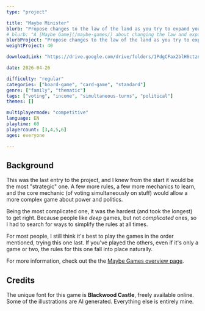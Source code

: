 ```yaml
---
type: "project"

title: "Maybe Minister"
blurb: "Propose changes to the law of the land as you try to expand your own power, but you can only do so if the majority of the other political factions agree."
# blurb: "A [Maybe Game](/maybe-games/) about changing the law and expanding power. But you can only do so if the other politicians around the table vote the way you need."
blurbProject: "Propose changes to the law of the land as you try to expand your own power, but you can only do so if the majority of the other political factions agree."
weightProject: 40

downloadLink: "https://drive.google.com/drive/folders/1PdgCFax2blH6ctznnxCiEX5zZk79jsvK"

date: 2026-04-26

difficulty: "regular"
categories: ["board-game", "card-game", "standard"]
genre: ["family", "thematic"]
tags: ["voting", "income", "simultaneous-turns", "political"]
themes: []

multiplayermode: "competitive"
language: EN
playtime: 60
playercount: [3,4,5,6]
ages: everyone

---
```


## Background

This was the last entry to the project, and I knew from the start it would be the most "strategic" one. A few more rules, a few more mechanics to learn, and the core mechanic (of voting simultaneously on stuff) would allow a more complex game about power and politics.

Being the most complicated one, it was the hardest (and took the longest) to get right. Because people like _deep_ games, but not _complicated_ ones, so I had to search for ways to simplify the rules at all times. 

For most people, I still think it's best to play the games in the order mentioned, trying this one last. If you've played the others, even if it's only a game or two, the rules for this one fall into place naturally.

For more information, check out the the [Maybe Games overview page](/maybe-games/).

## Credits

The unique font for this game is **Blackwood Castle**, freely available online. Some of the illustrations are AI generated. Everything else is entirely mine.
